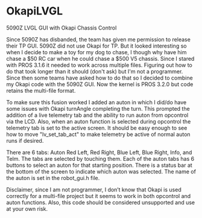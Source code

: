 # OkapiLVGL
5090Z LVGL GUI with Okapi Chassis Control

Since 5090Z has disbanded, the team has given me permission to release their TP GUI.
5090Z did not use Okapi for TP. But it looked interesting so when I decide to make a toy 
for my dog to chase, I though why have him chase a $50 RC car when he could chase a 
$500 V5 chassis. Since I stared with PROS 3.1.6 it needed to work across multiple files. 
Figuring out how to do that took longer than it should (don't ask) but I'm not a programmer.
Since then some teams have asked how to do that so I decided to combine my Okapi code
with the 5090Z GUI. Now the kernel is PROS 3.2.0 but code retains the multi-file format. 

To make sure this fusion worked I added an auton in which I did/do have some issues with 
Okapi turnAngle completing the turn. This prompted the addition of a live telemetry tab and 
the ability to run auton from opcontrol via the LCD. Also, when an auton function is selected 
during opcontrol the telemetry tab is set to the active screen. It should be easy enough to 
see how to move "lv_set_tab_act" to make telemetry be active of normal auton runs if 
desired. 

There are 6 tabs: Auton Red Left, Red Right, Blue Left, Blue Right, Info, and Telm. The tabs 
are selected by touching them. Each of the auton tabs has 6 buttons to select an auton for 
that starting position. There is a status bar at the bottom of the screen to indicate which 
auton was selected. The name of the auton is set in the robot_gui.h file. 

Disclaimer, since I am not programmer, I don’t know that Okapi is used correctly for a 
multi-file project but it seems to work in both opcontrol and auton functions. Also, this
code should be considered unsupported and use at your own risk.  

